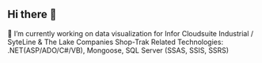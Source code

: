 ## Hi there 👋
🔭 I’m currently working on data visualization for Infor Cloudsuite Industrial / SyteLine & The Lake Companies Shop-Trak
Related Technologies: .NET(ASP/ADO/C#/VB), Mongoose, SQL Server (SSAS, SSIS, SSRS)
<!--
**shively603/shively603** is a ✨ _special_ ✨ repository because its `README.md` (this file) appears on your GitHub profile.

Here are some ideas to get you started:

- 🔭 I’m currently working on ...
- 🌱 I’m currently learning ...
- 👯 I’m looking to collaborate on ...
- 🤔 I’m looking for help with ...
- 💬 Ask me about ...
- 📫 How to reach me: ...
- 😄 Pronouns: ...
- ⚡ Fun fact: ...
-->
